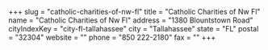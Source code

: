 +++
slug = "catholic-charities-of-nw-fl"
title = "Catholic Charities of Nw Fl"
name = "Catholic Charities of Nw Fl"
address = "1380 Blountstown Road"
cityIndexKey = "city-fl-tallahassee"
city = "Tallahassee"
state = "FL"
postal = "32304"
website = ""
phone = "850 222-2180"
fax = ""
+++
